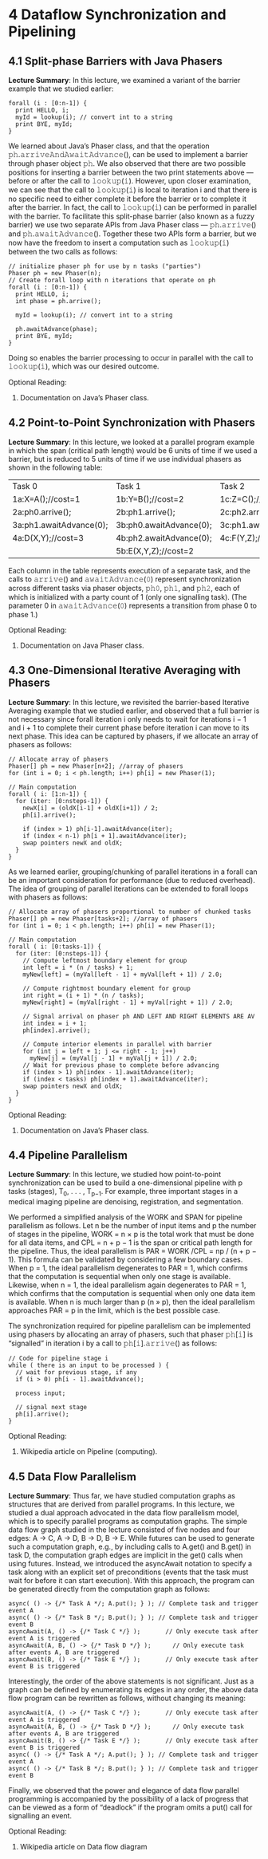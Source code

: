 # 4 Dataflow Synchronization and Pipelining
## 4.1 Split-phase Barriers with Java Phasers
**Lecture Summary**: In this lecture, we examined a variant of the barrier example that we studied earlier:
```
forall (i : [0:n-1]) { 
  print HELLO, i;
  myId = lookup(i); // convert int to a string 
  print BYE, myId;
}
```
We learned about Java’s Phaser class, and that the operation 𝚙𝚑.𝚊𝚛𝚛𝚒𝚟𝚎𝙰𝚗𝚍𝙰𝚠𝚊𝚒𝚝𝙰𝚍𝚟𝚊𝚗𝚌𝚎(), can be used to implement a barrier through phaser object 𝚙𝚑. We also observed that there are two possible positions for inserting a barrier between the two print statements above — before or after the call to 𝚕𝚘𝚘𝚔𝚞𝚙(𝚒). However, upon closer examination, we can see that the call to 𝚕𝚘𝚘𝚔𝚞𝚙(𝚒) is local to iteration i and that there is no specific need to either complete it before the barrier or to complete it after the barrier. In fact, the call to 𝚕𝚘𝚘𝚔𝚞𝚙(𝚒) can be performed in parallel with the barrier. To facilitate this split-phase barrier (also known as a fuzzy barrier) we use two separate APIs from Java Phaser class — 𝚙𝚑.𝚊𝚛𝚛𝚒𝚟𝚎() and 𝚙𝚑.𝚊𝚠𝚊𝚒𝚝𝙰𝚍𝚟𝚊𝚗𝚌𝚎(). Together these two APIs form a barrier, but we now have the freedom to insert a computation such as 𝚕𝚘𝚘𝚔𝚞𝚙(𝚒) between the two calls as follows:
```
// initialize phaser ph	for use by n tasks ("parties") 
Phaser ph = new Phaser(n);
// Create forall loop with n iterations that operate on ph 
forall (i : [0:n-1]) {
  print HELLO, i;
  int phase = ph.arrive();
  
  myId = lookup(i); // convert int to a string

  ph.awaitAdvance(phase);
  print BYE, myId;
}
```
Doing so enables the barrier processing to occur in parallel with the call to 𝚕𝚘𝚘𝚔𝚞𝚙(𝚒), which was our desired outcome.

Optional Reading:

1. Documentation on Java’s Phaser class.

## 4.2 Point-to-Point Synchronization with Phasers
**Lecture Summary**: In this lecture, we looked at a parallel program example in which the span (critical path length) would be 6 units of time if we used a barrier, but is reduced to 5 units of time if we use individual phasers as shown in the following table:

<table>
  <tr>
    <td>Task 0</td>	<td>Task 1</td>	<td>Task 2</td>
  </tr>
  <tr>
    <td>1a:X=A();//cost=1</td>	<td>1b:Y=B();//cost=2	</td> <td>1c:Z=C();//cost=3</td>
  </tr>
  <tr>
    <td>2a:ph0.arrive();</td>	<td>2b:ph1.arrive();</td>	<td>2c:ph2.arrive();</td>
  </tr>
  <tr>
    <td>3a:ph1.awaitAdvance(0);</td>	<td>3b:ph0.awaitAdvance(0);</td>	<td>3c:ph1.awaitAdvance(0);</td>
  </tr>
  <tr>
    <td>4a:D(X,Y);//cost=3</td>	<td>4b:ph2.awaitAdvance(0);</td>	<td>4c:F(Y,Z);//cost=1</td>
  </tr>
  <tr>
    <td></td><td>5b:E(X,Y,Z);//cost=2</td><td></td>
  </tr>
</table>

Each column in the table represents execution of a separate task, and the calls to 𝚊𝚛𝚛𝚒𝚟𝚎() and 𝚊𝚠𝚊𝚒𝚝𝙰𝚍𝚟𝚊𝚗𝚌𝚎(𝟶) represent synchronization across different tasks via phaser objects, 𝚙𝚑𝟶, 𝚙𝚑𝟷, and 𝚙𝚑𝟸, each of which is initialized with a party count of 1 (only one signalling task). (The parameter 0 in 𝚊𝚠𝚊𝚒𝚝𝙰𝚍𝚟𝚊𝚗𝚌𝚎(𝟶) represents a transition from phase 0 to phase 1.)

Optional Reading:

1. Documentation on Java Phaser class.

## 4.3 One-Dimensional Iterative Averaging with Phasers
**Lecture Summary**: In this lecture, we revisited the barrier-based Iterative Averaging example that we studied earlier, and observed that a full barrier is not necessary since forall iteration i only needs to wait for iterations i − 1 and i + 1 to complete their current phase before iteration i can move to its next phase. This idea can be captured by phasers, if we allocate an array of phasers as follows:
```
// Allocate array of phasers
Phaser[] ph = new Phaser[n+2]; //array of phasers
for (int i = 0; i < ph.length; i++) ph[i] = new Phaser(1);

// Main computation 
forall ( i: [1:n-1]) {
  for (iter: [0:nsteps-1]) {
    newX[i] = (oldX[i-1] + oldX[i+1]) / 2;
    ph[i].arrive();
    
    if (index > 1) ph[i-1].awaitAdvance(iter);
    if (index < n-1) ph[i + 1].awaitAdvance(iter); 
    swap pointers newX and oldX;
  }
}
```
As we learned earlier, grouping/chunking of parallel iterations in a forall can be an important consideration for performance (due to reduced overhead). The idea of grouping of parallel iterations can be extended to forall loops with phasers as follows:
```
// Allocate array of phasers proportional to number of chunked tasks 
Phaser[] ph = new Phaser[tasks+2]; //array of phasers
for (int i = 0; i < ph.length; i++) ph[i] = new Phaser(1);

// Main computation 
forall ( i: [0:tasks-1]) {
  for (iter: [0:nsteps-1]) {
    // Compute leftmost boundary element for group
    int left = i * (n / tasks) + 1;
    myNew[left] = (myVal[left - 1] + myVal[left + 1]) / 2.0;
    
    // Compute rightmost boundary element for group 
    int right = (i + 1) * (n / tasks);
    myNew[right] = (myVal[right - 1] + myVal[right + 1]) / 2.0;
    
    // Signal arrival on phaser ph AND LEFT AND RIGHT ELEMENTS ARE AV 
    int	index = i + 1;
    ph[index].arrive();
    
    // Compute interior elements in parallel with barrier 
    for (int j = left + 1; j <= right - 1; j++)
      myNew[j] = (myVal[j - 1] + myVal[j + 1]) / 2.0;
    // Wait for previous phase to complete before advancing 
    if (index > 1) ph[index - 1].awaitAdvance(iter);
    if (index < tasks) ph[index + 1].awaitAdvance(iter);
    swap pointers newX and oldX;
  }
}
```

Optional Reading:

1. Documentation on Java’s Phaser class.

## 4.4 Pipeline Parallelism
**Lecture Summary**: In this lecture, we studied how point-to-point synchronization can be used to build a one-dimensional pipeline with p tasks (stages), T<sub>0</sub>, . . . , T<sub>p−1</sub>. For example, three important stages in a medical imaging pipeline are denoising, registration, and segmentation.

We performed a simplified analysis of the WORK and SPAN for pipeline parallelism as follows. Let n be the number of input items and p the number of stages in the pipeline, WORK = n × p is the total work that must be done for all data items, and CPL = n + p − 1 is the span or critical path length for the pipeline. Thus, the ideal parallelism is PAR = WORK /CPL = np / (n + p − 1). This formula can be validated by considering a few boundary cases. When p = 1, the ideal parallelism degenerates to PAR = 1, which confirms that the computation is sequential when only one stage is available. Likewise, when n = 1, the ideal parallelism again degenerates to PAR = 1, which confirms that the computation is sequential when only one data item is available. When n is much larger than p (n » p), then the ideal parallelism approaches PAR = p in the limit, which is the best possible case.

The synchronization required for pipeline parallelism can be implemented using phasers by allocating an array of phasers, such that phaser 𝚙𝚑[𝚒] is “signalled” in iteration i by a call to 𝚙𝚑[𝚒].𝚊𝚛𝚛𝚒𝚟𝚎() as follows:
```
// Code for pipeline stage i
while ( there is an input to be processed ) {
  // wait for previous stage, if any 
  if (i > 0) ph[i - 1].awaitAdvance(); 
  
  process input;
  
  // signal next stage
  ph[i].arrive();
}
```

Optional Reading:

1. Wikipedia article on Pipeline (computing).

## 4.5 Data Flow Parallelism
**Lecture Summary**: Thus far, we have studied computation graphs as structures that are derived from parallel programs. In this lecture, we studied a dual approach advocated in the data flow parallelism model, which is to specify parallel programs as computation graphs. The simple data flow graph studied in the lecture consisted of five nodes and four edges: A → C, A → D, B → D, B → E. While futures can be used to generate such a computation graph, e.g., by including calls to A.get() and B.get() in task D, the computation graph edges are implicit in the get() calls when using futures. Instead, we introduced the asyncAwait notation to specify a task along with an explicit set of preconditions (events that the task must wait for before it can start execution). With this approach, the program can be generated directly from the computation graph as follows:
```
async( () -> {/* Task A */; A.put(); } ); // Complete task and trigger event A
async( () -> {/* Task B */; B.put(); } ); // Complete task and trigger event B
asyncAwait(A, () -> {/* Task C */} );	    // Only execute task after event A is triggered 
asyncAwait(A, B, () -> {/* Task D */} );	  // Only execute task after events A, B are triggered 
asyncAwait(B, () -> {/* Task E */} );	    // Only execute task after event B is triggered
```
Interestingly, the order of the above statements is not significant. Just as a graph can be defined by enumerating its edges in any order, the above data flow program can be rewritten as follows, without changing its meaning:
```
asyncAwait(A, () -> {/* Task C */} );	    // Only execute task after event A is triggered 
asyncAwait(A, B, () -> {/* Task D */} );	  // Only execute task after events A, B are triggered 
asyncAwait(B, () -> {/* Task E */} );    	// Only execute task after event B is triggered 
async( () -> {/* Task A */; A.put(); } ); // Complete task and trigger event A
async( () -> {/* Task B */; B.put(); } ); // Complete task and trigger event B
```
Finally, we observed that the power and elegance of data flow parallel programming is accompanied by the possibility of a lack of progress that can be viewed as a form of “deadlock” if the program omits a put() call for signalling an event.

Optional Reading:
1. Wikipedia article on Data flow diagram
